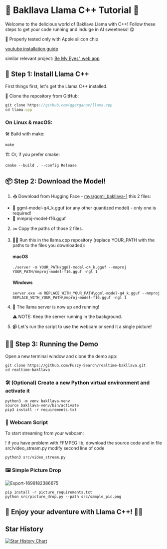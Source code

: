 # 🍰 Bakllava Llama C++ Tutorial 🦙

Welcome to the delicious world of Bakllava Llama with C++! Follow these steps to get your code running and indulge in AI sweetness! 😋

🚨 Properly tested only with Apple silicon chip

[youtube installation guide](https://youtu.be/UyRFbGK9QmI)

similar relevant project: [Be My Eyes" web app](https://github.com/lxe/llavavision#getting-started)

## 🚀 Step 1: Install Llama C++

First things first, let's get the Llama C++ installed.

🔗 Clone the repository from GitHub:
```jsx
git clone https://github.com/ggerganov/llama.cpp
cd llama.cpp
```
### On Linux & macOS:
🛠 Build with make:
```
make
```
🏗 Or, if you prefer cmake:
```
cmake --build . --config Release
```

## 📦 Step 2: Download the Model!
1. 📥 Download from Hugging Face - [mys/ggml_bakllava-1](https://huggingface.co/mys/ggml_bakllava-1/tree/main) this 2 files:
* 🌟 ggml-model-q4_k.gguf (or any other quantized model) - only one is required!
* 🧊 mmproj-model-f16.gguf

2. ✂️ Copy the paths of those 2 files.
3. 🏃‍♂️ Run this in the llama.cpp repository (replace YOUR_PATH with the paths to the files you downloaded):

    #### macOS
    ```
    ./server -m YOUR_PATH/ggml-model-q4_k.gguf --mmproj YOUR_PATH/mmproj-model-f16.gguf -ngl 1
    ```
    #### Windows
    ```
    server.exe -m REPLACE_WITH_YOUR_PATH\ggml-model-q4_k.gguf --mmproj REPLACE_WITH_YOUR_PATH\mmproj-model-f16.gguf -ngl 1

    ```
4. 🎉 The llama server is now up and running!
    
    ⚠️ NOTE: Keep the server running in the background.
5. 📹 Let's run the script to use the webcam or send it a single picture!

## 🏃‍♀️ Step 3: Running the Demo
Open a new terminal window and clone the demo app:
```
git clone https://github.com/Fuzzy-Search/realtime-bakllava.git
cd realtime-bakllava
```
### 🛠 (Optional) Create a new Python virtual environment and activate it
```
python3 -m venv bakllava-venv
source bakllava-venv/bin/activate
pip3 install -r requirements.txt
```
### 🎥 Webcam Script
To start streaming from your webcam:

! if you have problem with FFMPEG lib, download the source code and in file src/video_stream.py modify second line of code

```
python3 src/video_stream.py
```

### 🖼 Simple Picture Drop
![Export-1699182386675](https://github.com/Fuzzy-Search/realtime-bakllava/assets/40468118/cc2384d9-1e16-4e94-a02c-47bd703d8ed7)

```
pip install -r picture_requirements.txt
python src/picture_drop.py --path src/sample_pic.png
```


## 📝 Enjoy your adventure with Llama C++! 🚀🦙

## Star History

[![Star History Chart](https://api.star-history.com/svg?repos=Fuzzy-Search/realtime-bakllava&type=Date)](https://star-history.com/#Fuzzy-Search/realtime-bakllava&Date)
